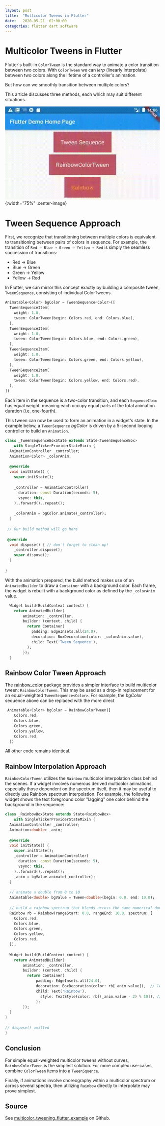 ```yaml
---
layout: post
title:  "Multicolor Tweens in Flutter"
date:   2020-05-21  02:00:00
categories: flutter dart software
---
```


# Multicolor Tweens in Flutter

Flutter's built-in `ColorTween` is the standard way to animate a color transition between two colors.  With `ColorTween` we can _lerp_ (linearly interpolate) between two colors along the lifetime of a controller's animation.

But how can we smoothly transition between multiple colors?  

This article discusses three methods, each which may suit different situations.

![Three methods of multicolor tweens](/assets/multicolor-tweening-in-flutter/multicolor_tween_flutter.mp4.gif){:width="75%" .center-image}


# Tween Sequence Approach

First, we recognize that transitioning between multiple colors is equivalent to transitioning between pairs of colors in sequence.  For example, the transition of `Red → Blue → Green → Yellow → Red` is simply the seamless succession of transitions:

* Red → Blue
* Blue → Green
* Green → Yellow
* Yellow → Red

In Flutter, we can mirror this concept exactly by building a composite tween, `TweenSequence`, consisting of individual ColorTweens.

```dart
Animatable<Color> bgColor = TweenSequence<Color>([
  TweenSequenceItem(
    weight: 1.0,
    tween: ColorTween(begin: Colors.red, end: Colors.blue),
  ),
  TweenSequenceItem(
    weight: 1.0,
    tween: ColorTween(begin: Colors.blue, end: Colors.green),
  ),
  TweenSequenceItem(
    weight: 1.0,
    tween: ColorTween(begin: Colors.green, end: Colors.yellow),
  ),
  TweenSequenceItem(
    weight: 1.0,
    tween: ColorTween(begin: Colors.yellow, end: Colors.red),
  ),
])
``` 

Each item in the sequence is a two-color transition, and each `SequenceItem` has equal weight, meaning each occupy equal parts of the total animation duration (i.e. one-fourth).

This tween can now be used to form an animation in a widget's state.  In the example below, a `TweenSequence` _bgColor_ is driven by a 5-second looping controller to build an `Animation`.

```dart
class _TweenSequenceBoxState extends State<TweenSequenceBox>
    with SingleTickerProviderStateMixin {
  AnimationController _controller;
  Animation<Color> _colorAnim;

  @override
  void initState() {
    super.initState();

    _controller = AnimationController(
      duration: const Duration(seconds: 5),
      vsync: this,
    )..forward()..repeat();

    _colorAnim = bgColor.animate(_controller);
  }

 // Our build method will go here

 @override
  void dispose() { // don't forget to clean up!
    _controller.dispose();
    super.dispose();
  }

}
```

With the animation prepared, the build method makes use of an `AnimatedBuilder` to draw a `Container` with a background color.  Each frame, the widget is rebuilt with a background color as defined by the `_colorAnim` value.

```dart
  Widget build(BuildContext context) {
    return AnimatedBuilder(
        animation: _controller,
        builder: (context, child) {
          return Container(
            padding: EdgeInsets.all(24.0),
            decoration: BoxDecoration(color: _colorAnim.value),
            child: Text('Tween Sequence'),
          );
        });
  }
```



## Rainbow Color Tween Approach

The [rainbow_color](https://pub.dev/packages/rainbow_color) package provides a simpler interface to build multicolor tween: `RainbowColorTween`.  This may be used as a drop-in replacement for an equal-weighted `TweenSequence<Color>`.  For example, the _bgColor_ sequence above can be replaced with the more direct

```dart
 Animatable<Color> bgColor = RainbowColorTween([
    Colors.red,
    Colors.blue,
    Colors.green,
    Colors.yellow,
    Colors.red,
  ])
```

All other code remains identical.

## Rainbow Interpolation Approach


`RainbowColorTween` utilizes the `Rainbow` multicolor interpolation class behind the scenes.  If a widget involves numerous derived multicolor animations, especially those dependent on the spectrum itself, then it may be useful to directly use Rainbow spectrum interpolation.  For example, the following widget shows the text foreground color "lagging" one color behind the background in the sequence:

```dart
class _RainbowBoxState extends State<RainbowBox>
    with SingleTickerProviderStateMixin {
  AnimationController _controller;
  Animation<double> _anim;

  @override
  void initState() {
    super.initState();
    _controller = AnimationController(
      duration: const Duration(seconds: 5),
      vsync: this,
    )..forward()..repeat();
    _anim = bgValue.animate(_controller); 
  }

  // animate a double from 0 to 10
  Animatable<double> bgValue = Tween<double>(begin: 0.0, end: 10.0);

  // build a rainbow spectrum that blends across the same numerical domain
  Rainbow rb = Rainbow(rangeStart: 0.0, rangeEnd: 10.0, spectrum: [
    Colors.red,
    Colors.blue,
    Colors.green,
    Colors.yellow,
    Colors.red,
  ]);

  Widget build(BuildContext context) {
    return AnimatedBuilder(
        animation: _controller,
        builder: (context, child) {
          return Container(
              padding: EdgeInsets.all(24.0),
              decoration: BoxDecoration(color: rb[_anim.value]),  // lerp for background color
              child: Text('Rainbow'),
                style: TextStyle(color: rb[(_anim.value - 2) % 10]), //shift one color backward
              );
        });
  }
}

// dispose() omitted
}
```

## Conclusion

For simple equal-weighted multicolor tweens without curves, `RainbowColorTween` is the simplest solution.  For more complex use-cases, combine `ColorTween` items into a `TweenSquence`.

Finally, if animations involve choreography within a multicolor spectrum or across several spectra, then utilizing `Rainbow` directly to interpolate may prove simplest.

## Source

See [multicolor_tweening_flutter_example](https://github.com/ilikerobots/multicolor_tweening_flutter_example) on Github.





